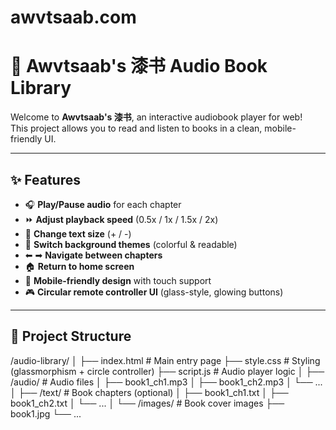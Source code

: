 # awvtsaab.com
# 📖 Awvtsaab's 漆书 Audio Book Library

Welcome to **Awvtsaab's 漆书**, an interactive audiobook player for web!  
This project allows you to read and listen to books in a clean, mobile-friendly UI.

---

## ✨ Features
- 🎧 **Play/Pause audio** for each chapter
- ⏩ **Adjust playback speed** (0.5x / 1x / 1.5x / 2x)
- 🔎 **Change text size** (+ / -)
- 🌈 **Switch background themes** (colorful & readable)
- ⬅ ➡ **Navigate between chapters**
- 🏠 **Return to home screen**
- 📱 **Mobile-friendly design** with touch support
- 🎮 **Circular remote controller UI** (glass-style, glowing buttons)

---

## 📂 Project Structure
/audio-library/
│
├── index.html # Main entry page
├── style.css # Styling (glassmorphism + circle controller)
├── script.js # Audio player logic
│
├── /audio/ # Audio files
│ ├── book1_ch1.mp3
│ ├── book1_ch2.mp3
│ └── ...
│
├── /text/ # Book chapters (optional)
│ ├── book1_ch1.txt
│ ├── book1_ch2.txt
│ └── ...
│
└── /images/ # Book cover images
├── book1.jpg
└── ...
